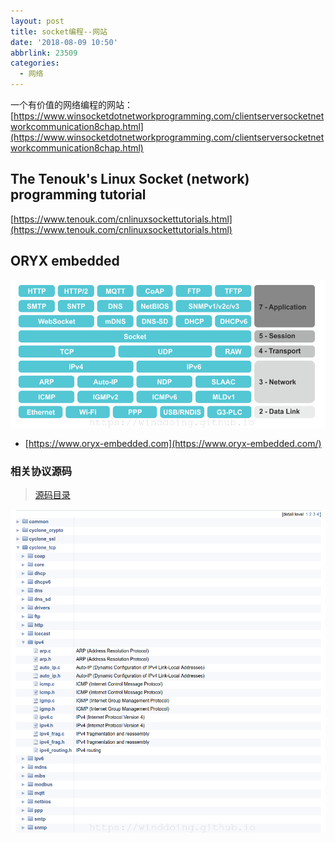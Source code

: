 ```yaml
---
layout: post
title: socket编程--网站
date: '2018-08-09 10:50'
abbrlink: 23509
categories:
  - 网络
---
```


一个有价值的网络编程的网站： [https://www.winsocketdotnetworkprogramming.com/clientserversocketnetworkcommunication8chap.html](https://www.winsocketdotnetworkprogramming.com/clientserversocketnetworkcommunication8chap.html)

<!--more-->

##  The Tenouk's Linux Socket (network) programming tutorial

[https://www.tenouk.com/cnlinuxsockettutorials.html](https://www.tenouk.com/cnlinuxsockettutorials.html)

## ORYX embedded

![net-layout](/images/2018/08/net_layout.png)
* [https://www.oryx-embedded.com](https://www.oryx-embedded.com/)

### 相关协议源码

>[源码目录](https://www.oryx-embedded.com/doc/files.html)

![net-protocol-code](/images/2018/08/net_protocol_code.png)
